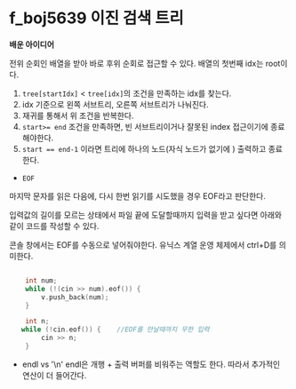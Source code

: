 # f_boj5639 이진 검색 트리

**배운 아이디어**

전위 순회인 배열을 받아 바로 후위 순회로 접근할 수 있다.
배열의 첫번째 idx는 root이다.

1. `tree[startIdx]` < `tree[idx]`의 조건을 만족하는 idx를 찾는다.
2. idx 기준으로 왼쪽 서브트리, 오른쪽 서브트리가 나눠진다.
3. 재귀를 통해서 위 조건을 반복한다.
4. `start>= end` 조건을 만족하면, 빈 서브트리이거나 잘못된 index 접근이기에 종료해야한다.
5. `start == end-1` 이라면 트리에 하나의 노드(자식 노드가 없기에 ) 출력하고 종료한다.

- `EOF`

마지막 문자를 읽은 다음에, 다시 한번 읽기를 시도했을 경우 EOF라고 판단한다.

입력값의 길이를 모르는 상태에서 파일 끝에 도달할때까지 입력을 받고 싶다면 아래와 같이 코드를 작성할 수 있다.

콘솔 창에서는 EOF를 수동으로 넣어줘야한다. 유닉스 계열 운영 체제에서 ctrl+D를 의미한다.

```cpp

	int num;
	while (!(cin >> num).eof()) {
		v.push_back(num);
	}

	int n;
   while (!cin.eof()) {    //EOF를 만날때까지 무한 입력
        cin >> n;
    }
```

- endl vs '\n'
  endl은 개행 + 출력 버퍼를 비워주는 역할도 한다. 따라서 추가적인 연산이 더 들어간다.
